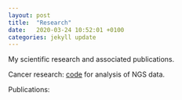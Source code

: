 ```yaml
---
layout: post
title:  "Research"
date:   2020-03-24 10:52:01 +0100
categories: jekyll update
---
```

My scientific research and associated publications.

Cancer research: [code] for analysis of NGS data.

Publications: 

[Code]:https://github.com/patrickbryant1/CMM
